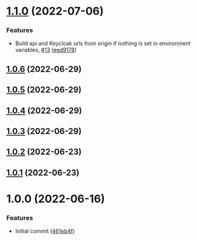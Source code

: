 # [1.1.0](https://github.com/lajavaness/annotto-front/compare/v1.0.6...v1.1.0) (2022-07-06)


### Features

* Build api and Keycloak urls from origin if nothing is set in environment variables, [#13](https://github.com/lajavaness/annotto-front/issues/13) ([eed9178](https://github.com/lajavaness/annotto-front/commit/eed9178c5b80d8fa99e75ad2e8a8474a37a697f9))

## [1.0.6](https://github.com/lajavaness/annotto-front/compare/v1.0.5...v1.0.6) (2022-06-29)

## [1.0.5](https://github.com/lajavaness/annotto-front/compare/v1.0.4...v1.0.5) (2022-06-29)

## [1.0.4](https://github.com/lajavaness/annotto-front/compare/v1.0.3...v1.0.4) (2022-06-29)

## [1.0.3](https://github.com/lajavaness/annotto-front/compare/v1.0.2...v1.0.3) (2022-06-29)

## [1.0.2](https://github.com/lajavaness/annotto-front/compare/v1.0.1...v1.0.2) (2022-06-23)

## [1.0.1](https://github.com/lajavaness/annotto-front/compare/v1.0.0...v1.0.1) (2022-06-23)

# 1.0.0 (2022-06-16)


### Features

* Initial commit ([461eb4f](https://github.com/lajavaness/annotto-front/commit/461eb4f48da1a58ba7ceb8c6fba0a23d47617bf3))
